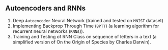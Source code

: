 ## Autoencoders and RNNs

1. Deep `Autoencoder` Neural Network (trained and tested on `MNIST` dataset)
2. Implementing Backprop Through Time (`BPTT`) (a learning algorithm for recurrent neural networks (`RNN`s)).
3. Training and Testing of RNN Class on sequence of letters in a text (a simplified version of On the Origin of Species by Charles Darwin). 
   
   

